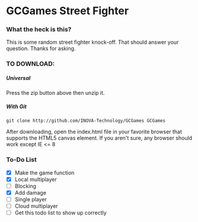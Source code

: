 GCGames Street Fighter
=======

### What the heck is this? ###
This is some random street fighter knock-off. That should answer your question. Thanks for asking.

### TO DOWNLOAD: ###
##### Universal #####
Press the zip button above then unzip it.

##### With Git #####
    
    git clone http://github.com/INOVA-Technology/GCGames GCGames


After downloading, open the index.html file in your favorite browser that supports the HTML5 canvas element. If you aren't sure, any browser should work except IE <= 8

### To-Do List ###
- [x] Make the game function
- [x] Local multiplayer
- [ ] Blocking
- [x] Add damage
- [ ] Single player
- [ ] Cloud multiplayer
- [ ] Get this todo list to show up correctly
